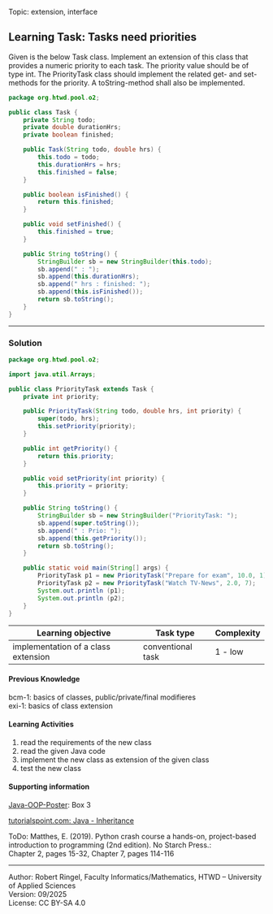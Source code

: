 Topic: extension, interface

## Learning Task: Tasks need priorities

Given is the below Task class. Implement an extension of this class that provides a numeric priority to each task. The priority value should be of type int. The PriorityTask class should implement the related get- and set-methods for the priority. A toString-method shall also be implemented.

``` java
package org.htwd.pool.o2;

public class Task {
    private String todo;
    private double durationHrs;
    private boolean finished;

    public Task(String todo, double hrs) {
        this.todo = todo;
        this.durationHrs = hrs;
        this.finished = false;
    }

    public boolean isFinished() {
        return this.finished;
    }

    public void setFinished() {
        this.finished = true;
    }

    public String toString() {
        StringBuilder sb = new StringBuilder(this.todo);
        sb.append(" : ");
        sb.append(this.durationHrs);
        sb.append(" hrs : finished: ");
        sb.append(this.isFinished());
        return sb.toString();
    }
}
```

---------------------------------------

### Solution

``` java
package org.htwd.pool.o2;

import java.util.Arrays;

public class PriorityTask extends Task {
    private int priority;

    public PriorityTask(String todo, double hrs, int priority) {
        super(todo, hrs);
        this.setPriority(priority);
    }

    public int getPriority() {
        return this.priority;
    }

    public void setPriority(int priority) {
        this.priority = priority;
    }

    public String toString() {
        StringBuilder sb = new StringBuilder("PriorityTask: ");
        sb.append(super.toString());
        sb.append(" : Prio: ");
        sb.append(this.getPriority());
        return sb.toString();
    }

    public static void main(String[] args) {
        PriorityTask p1 = new PriorityTask("Prepare for exam", 10.0, 1);
        PriorityTask p2 = new PriorityTask("Watch TV-News", 2.0, 7);
        System.out.println (p1);
        System.out.println (p2);
    }
}
```

| **Learning objective**                           | **Task type**   | **Complexity** |
| ------------------------------------------------ | --------------- | -------------- |
| implementation of a class extension              | conventional task | 1 - low      |

#### Previous Knowledge

bcm-1: basics of classes, public/private/final modifieres  
exi-1: basics of class extension 

#### Learning Activities

1) read the requirements of the new class
2) read the given Java code
3) implement the new class as extension of the given class
4) test the new class 

#### Supporting information

[Java-OOP-Poster](../JavaPosterOOP_engl.pdf): Box 3

[tutorialspoint.com: Java - Inheritance](https://www.tutorialspoint.com/java/java_inheritance.htm)  

ToDo: Matthes, E. (2019). Python crash course a hands-on, project-based introduction to programming (2nd edition). No Starch Press.:  
Chapter 2, pages 15-32, Chapter 7, pages 114-116  


---------------------------------------
Author: Robert Ringel, Faculty Informatics/Mathematics, HTWD – University of Applied Sciences  
Version: 09/2025            
License: CC BY-SA 4.0
